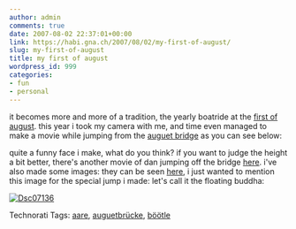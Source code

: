 ```yaml
---
author: admin
comments: true
date: 2007-08-02 22:37:01+00:00
link: https://habi.gna.ch/2007/08/02/my-first-of-august/
slug: my-first-of-august
title: my first of august
wordpress_id: 999
categories:
- fun
- personal
---
```


it becomes more and more of a tradition, the yearly boatride at the [first of august](https://de.wikipedia.org/wiki/Schweizer_Nationalfeiertag). this year i took my camera with me, and time even managed to make a movie while jumping from the [auguet bridge](http://map.search.ch/muri-bei-bern?x=1328&y=1356&z=1024) as you can see below:


quite a funny face i make, what do you think?
if you want to judge the height a bit better, there's another movie of dan jumping off the bridge [here](http://www.youtube.com/watch?v=n-d1tseX0nk). i've also made some images: they can be seen [here](https://flickr.com/photos/habi/sets/72157601180023273/show/), i just wanted to mention this image for the special jump i made: let's call it the floating buddha:


[![Dsc07136](https://habi.gna.ch/wp-content/uploads/2007/08/dsc07136-tm.jpg)](https://habi.gna.ch/wp-content/uploads/2007/08/dsc07136.jpg)




Technorati Tags: [aare](http://www.technorati.com/tag/aare), [auguetbrücke](http://www.technorati.com/tag/auguetbrücke), [böötle](http://www.technorati.com/tag/böötle)
